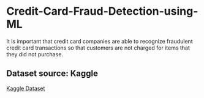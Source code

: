 # Credit-Card-Fraud-Detection-using-ML


It is important that credit card companies are able to recognize fraudulent credit card transactions so that customers are not charged for items that they did not purchase.

## Dataset source: Kaggle

[Kaggle Dataset](https://www.kaggle.com/datasets/mlg-ulb/creditcardfraud/)
